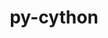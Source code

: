 ---
title: "py-cython"
layout: cache
categories: [package, develop-2024-11-10]
meta: {"versions": ["0.29.36", "3.0.11"], "compilers": ["apple-clang@=15.0.0", "cce@=15.0.1", "gcc@=10.2.1", "gcc@=11.1.0", "gcc@=11.4.0", "gcc@=12.3.0", "gcc@=13.2.0", "gcc@=7.3.1", "gcc@=7.5.0", "gcc@=9.4.0", "oneapi@=2024.2.1"], "oss": ["amzn2", "centos7", "rhel8", "ubuntu18.04", "ubuntu20.04", "ubuntu22.04", "ubuntu24.04", "ventura"], "platforms": ["darwin", "linux"], "targets": ["aarch64", "neoverse_n1", "neoverse_v1", "neoverse_v2", "ppc64le", "x86_64_v3", "zen4"], "stacks": ["aws-isc", "aws-isc-aarch64", "data-vis-sdk", "developer-tools-darwin", "developer-tools-manylinux2014", "e4s", "e4s-cray-rhel", "e4s-neoverse-v2", "e4s-neoverse_v1", "e4s-oneapi", "e4s-power", "e4s-rocm-external", "ml-darwin-aarch64-mps", "ml-linux-aarch64-cpu", "ml-linux-aarch64-cuda", "ml-linux-x86_64-cpu", "ml-linux-x86_64-cuda", "ml-linux-x86_64-rocm", "radiuss", "root", "tutorial"], "num_specs": 56, "num_specs_by_stack": {"root": 56, "ml-darwin-aarch64-mps": 4, "developer-tools-darwin": 1, "aws-isc-aarch64": 2, "aws-isc": 1, "developer-tools-manylinux2014": 1, "e4s-cray-rhel": 2, "radiuss": 2, "e4s-power": 4, "data-vis-sdk": 4, "e4s-neoverse_v1": 5, "e4s-neoverse-v2": 2, "e4s-rocm-external": 2, "e4s": 10, "tutorial": 1, "e4s-oneapi": 6, "ml-linux-aarch64-cuda": 6, "ml-linux-aarch64-cpu": 6, "ml-linux-x86_64-rocm": 6, "ml-linux-x86_64-cpu": 6, "ml-linux-x86_64-cuda": 6}}
spec_details: [{"hash": "gtfdan646q4yhvxwtlipof2mn7lfau75", "compiler": "apple-clang@=15.0.0", "versions": ["3.0.11"], "os": "ventura", "platform": "darwin", "target": "aarch64", "variants": ["build_system=python_pip"], "stacks": ["root", "ml-darwin-aarch64-mps", "developer-tools-darwin"], "size": "-", "tarball": "https://binaries.spack.io/develop-2024-11-10/build_cache/darwin-ventura-aarch64/apple-clang-15.0.0/py-cython-3.0.11/darwin-ventura-aarch64-apple-clang-15.0.0-py-cython-3.0.11-gtfdan646q4yhvxwtlipof2mn7lfau75.spack"}, {"hash": "f66zbgpy54pirdtdttf7woro7p4celf6", "compiler": "apple-clang@=15.0.0", "versions": ["0.29.36"], "os": "ventura", "platform": "darwin", "target": "aarch64", "variants": ["build_system=python_pip", "patches=c4369ad"], "stacks": ["root", "ml-darwin-aarch64-mps"], "size": "-", "tarball": "https://binaries.spack.io/develop-2024-11-10/build_cache/darwin-ventura-aarch64/apple-clang-15.0.0/py-cython-0.29.36/darwin-ventura-aarch64-apple-clang-15.0.0-py-cython-0.29.36-f66zbgpy54pirdtdttf7woro7p4celf6.spack"}, {"hash": "grnq5gz6d7hbs57ivd775oyx66ijhcym", "compiler": "apple-clang@=15.0.0", "versions": ["0.29.36"], "os": "ventura", "platform": "darwin", "target": "aarch64", "variants": ["build_system=python_pip", "patches=c4369ad"], "stacks": ["root", "ml-darwin-aarch64-mps"], "size": "-", "tarball": "https://binaries.spack.io/develop-2024-11-10/build_cache/darwin-ventura-aarch64/apple-clang-15.0.0/py-cython-0.29.36/darwin-ventura-aarch64-apple-clang-15.0.0-py-cython-0.29.36-grnq5gz6d7hbs57ivd775oyx66ijhcym.spack"}, {"hash": "kfedtongnk3xjinkuucphsreoeexa6dt", "compiler": "apple-clang@=15.0.0", "versions": ["3.0.11"], "os": "ventura", "platform": "darwin", "target": "aarch64", "variants": ["build_system=python_pip"], "stacks": ["root", "ml-darwin-aarch64-mps"], "size": "-", "tarball": "https://binaries.spack.io/develop-2024-11-10/build_cache/darwin-ventura-aarch64/apple-clang-15.0.0/py-cython-3.0.11/darwin-ventura-aarch64-apple-clang-15.0.0-py-cython-3.0.11-kfedtongnk3xjinkuucphsreoeexa6dt.spack"}, {"hash": "bdhlni2tyuzrpq4gr7aek4stqhrv7djl", "compiler": "gcc@=7.3.1", "versions": ["3.0.11"], "os": "amzn2", "platform": "linux", "target": "aarch64", "variants": ["build_system=python_pip"], "stacks": ["root", "aws-isc-aarch64"], "size": "-", "tarball": "https://binaries.spack.io/develop-2024-11-10/build_cache/linux-amzn2-aarch64/gcc-7.3.1/py-cython-3.0.11/linux-amzn2-aarch64-gcc-7.3.1-py-cython-3.0.11-bdhlni2tyuzrpq4gr7aek4stqhrv7djl.spack"}, {"hash": "o5gdde3yfxtzjlvtqyuaxakdjdswh4kj", "compiler": "gcc@=7.3.1", "versions": ["3.0.11"], "os": "amzn2", "platform": "linux", "target": "neoverse_n1", "variants": ["build_system=python_pip"], "stacks": ["root", "aws-isc-aarch64"], "size": "-", "tarball": "https://binaries.spack.io/develop-2024-11-10/build_cache/linux-amzn2-neoverse_n1/gcc-7.3.1/py-cython-3.0.11/linux-amzn2-neoverse_n1-gcc-7.3.1-py-cython-3.0.11-o5gdde3yfxtzjlvtqyuaxakdjdswh4kj.spack"}, {"hash": "zhgghr6wexydtiuolcvccymy5y3lnlrl", "compiler": "gcc@=7.3.1", "versions": ["3.0.11"], "os": "amzn2", "platform": "linux", "target": "x86_64_v3", "variants": ["build_system=python_pip"], "stacks": ["root", "aws-isc"], "size": "-", "tarball": "https://binaries.spack.io/develop-2024-11-10/build_cache/linux-amzn2-x86_64_v3/gcc-7.3.1/py-cython-3.0.11/linux-amzn2-x86_64_v3-gcc-7.3.1-py-cython-3.0.11-zhgghr6wexydtiuolcvccymy5y3lnlrl.spack"}, {"hash": "fwlsa425hk4zk2q2ktljoo6edkw572so", "compiler": "gcc@=10.2.1", "versions": ["3.0.11"], "os": "centos7", "platform": "linux", "target": "x86_64_v3", "variants": ["build_system=python_pip"], "stacks": ["root", "developer-tools-manylinux2014"], "size": "-", "tarball": "https://binaries.spack.io/develop-2024-11-10/build_cache/linux-centos7-x86_64_v3/gcc-10.2.1/py-cython-3.0.11/linux-centos7-x86_64_v3-gcc-10.2.1-py-cython-3.0.11-fwlsa425hk4zk2q2ktljoo6edkw572so.spack"}, {"hash": "4fc54v6dj37e5z4gj5ppx35lctmd2y4z", "compiler": "cce@=15.0.1", "versions": ["3.0.11"], "os": "rhel8", "platform": "linux", "target": "zen4", "variants": ["build_system=python_pip"], "stacks": ["root", "e4s-cray-rhel"], "size": "-", "tarball": "https://binaries.spack.io/develop-2024-11-10/build_cache/linux-rhel8-zen4/cce-15.0.1/py-cython-3.0.11/linux-rhel8-zen4-cce-15.0.1-py-cython-3.0.11-4fc54v6dj37e5z4gj5ppx35lctmd2y4z.spack"}, {"hash": "o57vhu3dvd3jhtkz4wkysur2tx4o53ou", "compiler": "cce@=15.0.1", "versions": ["3.0.11"], "os": "rhel8", "platform": "linux", "target": "zen4", "variants": ["build_system=python_pip"], "stacks": ["root", "e4s-cray-rhel"], "size": "-", "tarball": "https://binaries.spack.io/develop-2024-11-10/build_cache/linux-rhel8-zen4/cce-15.0.1/py-cython-3.0.11/linux-rhel8-zen4-cce-15.0.1-py-cython-3.0.11-o57vhu3dvd3jhtkz4wkysur2tx4o53ou.spack"}, {"hash": "aoai2e4w4tlfbmwqgvvaffdru26wd6gy", "compiler": "gcc@=7.5.0", "versions": ["3.0.11"], "os": "ubuntu18.04", "platform": "linux", "target": "x86_64_v3", "variants": ["build_system=python_pip"], "stacks": ["root", "radiuss"], "size": "-", "tarball": "https://binaries.spack.io/develop-2024-11-10/build_cache/linux-ubuntu18.04-x86_64_v3/gcc-7.5.0/py-cython-3.0.11/linux-ubuntu18.04-x86_64_v3-gcc-7.5.0-py-cython-3.0.11-aoai2e4w4tlfbmwqgvvaffdru26wd6gy.spack"}, {"hash": "bl5y2nkjyx6qvvum2cmzlhuljtprb24w", "compiler": "gcc@=7.5.0", "versions": ["0.29.36"], "os": "ubuntu18.04", "platform": "linux", "target": "x86_64_v3", "variants": ["build_system=python_pip", "patches=c4369ad"], "stacks": ["root", "radiuss"], "size": "-", "tarball": "https://binaries.spack.io/develop-2024-11-10/build_cache/linux-ubuntu18.04-x86_64_v3/gcc-7.5.0/py-cython-0.29.36/linux-ubuntu18.04-x86_64_v3-gcc-7.5.0-py-cython-0.29.36-bl5y2nkjyx6qvvum2cmzlhuljtprb24w.spack"}, {"hash": "ubqb33ceg4n7ogtbb443togffgnnughn", "compiler": "gcc@=9.4.0", "versions": ["3.0.11"], "os": "ubuntu20.04", "platform": "linux", "target": "ppc64le", "variants": ["build_system=python_pip"], "stacks": ["root", "e4s-power"], "size": "-", "tarball": "https://binaries.spack.io/develop-2024-11-10/build_cache/linux-ubuntu20.04-ppc64le/gcc-9.4.0/py-cython-3.0.11/linux-ubuntu20.04-ppc64le-gcc-9.4.0-py-cython-3.0.11-ubqb33ceg4n7ogtbb443togffgnnughn.spack"}, {"hash": "qne2bqma4nnmhzvafxhniwilfwhi7ld6", "compiler": "gcc@=9.4.0", "versions": ["0.29.36"], "os": "ubuntu20.04", "platform": "linux", "target": "ppc64le", "variants": ["build_system=python_pip", "patches=c4369ad"], "stacks": ["root", "e4s-power"], "size": "-", "tarball": "https://binaries.spack.io/develop-2024-11-10/build_cache/linux-ubuntu20.04-ppc64le/gcc-9.4.0/py-cython-0.29.36/linux-ubuntu20.04-ppc64le-gcc-9.4.0-py-cython-0.29.36-qne2bqma4nnmhzvafxhniwilfwhi7ld6.spack"}, {"hash": "n7lpjxrezkguu73v7ptyqfe4vke3vaeh", "compiler": "gcc@=9.4.0", "versions": ["0.29.36"], "os": "ubuntu20.04", "platform": "linux", "target": "ppc64le", "variants": ["build_system=python_pip", "patches=c4369ad"], "stacks": ["root", "e4s-power"], "size": "-", "tarball": "https://binaries.spack.io/develop-2024-11-10/build_cache/linux-ubuntu20.04-ppc64le/gcc-9.4.0/py-cython-0.29.36/linux-ubuntu20.04-ppc64le-gcc-9.4.0-py-cython-0.29.36-n7lpjxrezkguu73v7ptyqfe4vke3vaeh.spack"}, {"hash": "eul5iwu7u2z7tqfaeoigsj4d56x2t3cd", "compiler": "gcc@=9.4.0", "versions": ["3.0.11"], "os": "ubuntu20.04", "platform": "linux", "target": "ppc64le", "variants": ["build_system=python_pip"], "stacks": ["root", "e4s-power"], "size": "-", "tarball": "https://binaries.spack.io/develop-2024-11-10/build_cache/linux-ubuntu20.04-ppc64le/gcc-9.4.0/py-cython-3.0.11/linux-ubuntu20.04-ppc64le-gcc-9.4.0-py-cython-3.0.11-eul5iwu7u2z7tqfaeoigsj4d56x2t3cd.spack"}, {"hash": "gqxgpcqkvakngw7py4vncvg72oygdmcy", "compiler": "gcc@=11.1.0", "versions": ["0.29.36"], "os": "ubuntu20.04", "platform": "linux", "target": "x86_64_v3", "variants": ["build_system=python_pip", "patches=c4369ad"], "stacks": ["root", "data-vis-sdk"], "size": "-", "tarball": "https://binaries.spack.io/develop-2024-11-10/build_cache/linux-ubuntu20.04-x86_64_v3/gcc-11.1.0/py-cython-0.29.36/linux-ubuntu20.04-x86_64_v3-gcc-11.1.0-py-cython-0.29.36-gqxgpcqkvakngw7py4vncvg72oygdmcy.spack"}, {"hash": "3ugdzvtnltkwo5emhp7nof42b4qtu2vk", "compiler": "gcc@=11.1.0", "versions": ["0.29.36"], "os": "ubuntu20.04", "platform": "linux", "target": "x86_64_v3", "variants": ["build_system=python_pip", "patches=c4369ad"], "stacks": ["root", "data-vis-sdk"], "size": "-", "tarball": "https://binaries.spack.io/develop-2024-11-10/build_cache/linux-ubuntu20.04-x86_64_v3/gcc-11.1.0/py-cython-0.29.36/linux-ubuntu20.04-x86_64_v3-gcc-11.1.0-py-cython-0.29.36-3ugdzvtnltkwo5emhp7nof42b4qtu2vk.spack"}, {"hash": "w2ln5n6qi5j66z3olbe2w4tl4k7oc3if", "compiler": "gcc@=11.1.0", "versions": ["3.0.11"], "os": "ubuntu20.04", "platform": "linux", "target": "x86_64_v3", "variants": ["build_system=python_pip"], "stacks": ["root", "data-vis-sdk"], "size": "-", "tarball": "https://binaries.spack.io/develop-2024-11-10/build_cache/linux-ubuntu20.04-x86_64_v3/gcc-11.1.0/py-cython-3.0.11/linux-ubuntu20.04-x86_64_v3-gcc-11.1.0-py-cython-3.0.11-w2ln5n6qi5j66z3olbe2w4tl4k7oc3if.spack"}, {"hash": "lgjgyjijrdjofgtnjl7ewpdxa57we7ym", "compiler": "gcc@=11.1.0", "versions": ["3.0.11"], "os": "ubuntu20.04", "platform": "linux", "target": "x86_64_v3", "variants": ["build_system=python_pip"], "stacks": ["root", "data-vis-sdk"], "size": "-", "tarball": "https://binaries.spack.io/develop-2024-11-10/build_cache/linux-ubuntu20.04-x86_64_v3/gcc-11.1.0/py-cython-3.0.11/linux-ubuntu20.04-x86_64_v3-gcc-11.1.0-py-cython-3.0.11-lgjgyjijrdjofgtnjl7ewpdxa57we7ym.spack"}, {"hash": "noplguxyglztz6bart3iaklnboydtsif", "compiler": "gcc@=11.4.0", "versions": ["3.0.11"], "os": "ubuntu22.04", "platform": "linux", "target": "neoverse_v1", "variants": ["build_system=python_pip"], "stacks": ["root", "e4s-neoverse_v1"], "size": "-", "tarball": "https://binaries.spack.io/develop-2024-11-10/build_cache/linux-ubuntu22.04-neoverse_v1/gcc-11.4.0/py-cython-3.0.11/linux-ubuntu22.04-neoverse_v1-gcc-11.4.0-py-cython-3.0.11-noplguxyglztz6bart3iaklnboydtsif.spack"}, {"hash": "gtpt5l7mpvnojvuj5vp4irrbhtcukg5u", "compiler": "gcc@=11.4.0", "versions": ["0.29.36"], "os": "ubuntu22.04", "platform": "linux", "target": "neoverse_v1", "variants": ["build_system=python_pip", "patches=c4369ad"], "stacks": ["root", "e4s-neoverse_v1"], "size": "-", "tarball": "https://binaries.spack.io/develop-2024-11-10/build_cache/linux-ubuntu22.04-neoverse_v1/gcc-11.4.0/py-cython-0.29.36/linux-ubuntu22.04-neoverse_v1-gcc-11.4.0-py-cython-0.29.36-gtpt5l7mpvnojvuj5vp4irrbhtcukg5u.spack"}, {"hash": "gbp6anegvmpu7x7w7c53hjznpy2yhf3o", "compiler": "gcc@=11.4.0", "versions": ["3.0.11"], "os": "ubuntu22.04", "platform": "linux", "target": "neoverse_v1", "variants": ["build_system=python_pip"], "stacks": ["root", "e4s-neoverse_v1"], "size": "-", "tarball": "https://binaries.spack.io/develop-2024-11-10/build_cache/linux-ubuntu22.04-neoverse_v1/gcc-11.4.0/py-cython-3.0.11/linux-ubuntu22.04-neoverse_v1-gcc-11.4.0-py-cython-3.0.11-gbp6anegvmpu7x7w7c53hjznpy2yhf3o.spack"}, {"hash": "bvae2ld4u7gcgvahxzz423ndvzpbapmy", "compiler": "gcc@=11.4.0", "versions": ["0.29.36"], "os": "ubuntu22.04", "platform": "linux", "target": "neoverse_v1", "variants": ["build_system=python_pip", "patches=c4369ad"], "stacks": ["root", "e4s-neoverse_v1"], "size": "-", "tarball": "https://binaries.spack.io/develop-2024-11-10/build_cache/linux-ubuntu22.04-neoverse_v1/gcc-11.4.0/py-cython-0.29.36/linux-ubuntu22.04-neoverse_v1-gcc-11.4.0-py-cython-0.29.36-bvae2ld4u7gcgvahxzz423ndvzpbapmy.spack"}, {"hash": "gupeqgsaiuyxevqqnsib2uce76co2yzy", "compiler": "gcc@=11.4.0", "versions": ["3.0.11"], "os": "ubuntu22.04", "platform": "linux", "target": "neoverse_v1", "variants": ["build_system=python_pip"], "stacks": ["root", "e4s-neoverse_v1"], "size": "-", "tarball": "https://binaries.spack.io/develop-2024-11-10/build_cache/linux-ubuntu22.04-neoverse_v1/gcc-11.4.0/py-cython-3.0.11/linux-ubuntu22.04-neoverse_v1-gcc-11.4.0-py-cython-3.0.11-gupeqgsaiuyxevqqnsib2uce76co2yzy.spack"}, {"hash": "qiteholoibg4msv66xaxl2e6fkhcgnkf", "compiler": "gcc@=11.4.0", "versions": ["3.0.11"], "os": "ubuntu22.04", "platform": "linux", "target": "neoverse_v2", "variants": ["build_system=python_pip"], "stacks": ["root", "e4s-neoverse-v2"], "size": "-", "tarball": "https://binaries.spack.io/develop-2024-11-10/build_cache/linux-ubuntu22.04-neoverse_v2/gcc-11.4.0/py-cython-3.0.11/linux-ubuntu22.04-neoverse_v2-gcc-11.4.0-py-cython-3.0.11-qiteholoibg4msv66xaxl2e6fkhcgnkf.spack"}, {"hash": "2jyheshwhjq53jyspyc6zsyci4njhq6s", "compiler": "gcc@=11.4.0", "versions": ["0.29.36"], "os": "ubuntu22.04", "platform": "linux", "target": "neoverse_v2", "variants": ["build_system=python_pip", "patches=c4369ad"], "stacks": ["root", "e4s-neoverse-v2"], "size": "-", "tarball": "https://binaries.spack.io/develop-2024-11-10/build_cache/linux-ubuntu22.04-neoverse_v2/gcc-11.4.0/py-cython-0.29.36/linux-ubuntu22.04-neoverse_v2-gcc-11.4.0-py-cython-0.29.36-2jyheshwhjq53jyspyc6zsyci4njhq6s.spack"}, {"hash": "gfcciyf377ahdmo4qpczycq7po4fknew", "compiler": "gcc@=11.4.0", "versions": ["3.0.11"], "os": "ubuntu22.04", "platform": "linux", "target": "x86_64_v3", "variants": ["build_system=python_pip"], "stacks": ["root", "e4s-rocm-external", "e4s"], "size": "-", "tarball": "https://binaries.spack.io/develop-2024-11-10/build_cache/linux-ubuntu22.04-x86_64_v3/gcc-11.4.0/py-cython-3.0.11/linux-ubuntu22.04-x86_64_v3-gcc-11.4.0-py-cython-3.0.11-gfcciyf377ahdmo4qpczycq7po4fknew.spack"}, {"hash": "t5r2ibweo65omn6eqdc4joaye2rgebil", "compiler": "gcc@=11.4.0", "versions": ["0.29.36"], "os": "ubuntu22.04", "platform": "linux", "target": "x86_64_v3", "variants": ["build_system=python_pip", "patches=c4369ad"], "stacks": ["root", "e4s-rocm-external", "e4s"], "size": "-", "tarball": "https://binaries.spack.io/develop-2024-11-10/build_cache/linux-ubuntu22.04-x86_64_v3/gcc-11.4.0/py-cython-0.29.36/linux-ubuntu22.04-x86_64_v3-gcc-11.4.0-py-cython-0.29.36-t5r2ibweo65omn6eqdc4joaye2rgebil.spack"}, {"hash": "ho5n7sio36c33gykwuuj3w4eleuiqcjy", "compiler": "gcc@=11.4.0", "versions": ["3.0.11"], "os": "ubuntu22.04", "platform": "linux", "target": "x86_64_v3", "variants": ["build_system=python_pip"], "stacks": ["root", "e4s"], "size": "-", "tarball": "https://binaries.spack.io/develop-2024-11-10/build_cache/linux-ubuntu22.04-x86_64_v3/gcc-11.4.0/py-cython-3.0.11/linux-ubuntu22.04-x86_64_v3-gcc-11.4.0-py-cython-3.0.11-ho5n7sio36c33gykwuuj3w4eleuiqcjy.spack"}, {"hash": "5wppbashj5ghc6nagfc6fr3gebfna6ev", "compiler": "gcc@=11.4.0", "versions": ["0.29.36"], "os": "ubuntu22.04", "platform": "linux", "target": "x86_64_v3", "variants": ["build_system=python_pip", "patches=c4369ad"], "stacks": ["root", "e4s"], "size": "-", "tarball": "https://binaries.spack.io/develop-2024-11-10/build_cache/linux-ubuntu22.04-x86_64_v3/gcc-11.4.0/py-cython-0.29.36/linux-ubuntu22.04-x86_64_v3-gcc-11.4.0-py-cython-0.29.36-5wppbashj5ghc6nagfc6fr3gebfna6ev.spack"}, {"hash": "7dh75vyve5ufzhktv3yxu2brvkespwe7", "compiler": "gcc@=11.4.0", "versions": ["3.0.11"], "os": "ubuntu22.04", "platform": "linux", "target": "x86_64_v3", "variants": ["build_system=python_pip"], "stacks": ["root", "e4s"], "size": "-", "tarball": "https://binaries.spack.io/develop-2024-11-10/build_cache/linux-ubuntu22.04-x86_64_v3/gcc-11.4.0/py-cython-3.0.11/linux-ubuntu22.04-x86_64_v3-gcc-11.4.0-py-cython-3.0.11-7dh75vyve5ufzhktv3yxu2brvkespwe7.spack"}, {"hash": "nk3iefongpffjckfdsngapabikmwanbs", "compiler": "gcc@=11.4.0", "versions": ["0.29.36"], "os": "ubuntu22.04", "platform": "linux", "target": "x86_64_v3", "variants": ["build_system=python_pip", "patches=c4369ad"], "stacks": ["root", "e4s"], "size": "-", "tarball": "https://binaries.spack.io/develop-2024-11-10/build_cache/linux-ubuntu22.04-x86_64_v3/gcc-11.4.0/py-cython-0.29.36/linux-ubuntu22.04-x86_64_v3-gcc-11.4.0-py-cython-0.29.36-nk3iefongpffjckfdsngapabikmwanbs.spack"}, {"hash": "s6p62ebzmyocjffy5tbmwnaz2y7nviij", "compiler": "gcc@=11.4.0", "versions": ["0.29.36"], "os": "ubuntu22.04", "platform": "linux", "target": "x86_64_v3", "variants": ["build_system=python_pip", "patches=c4369ad"], "stacks": ["root", "e4s"], "size": "-", "tarball": "https://binaries.spack.io/develop-2024-11-10/build_cache/linux-ubuntu22.04-x86_64_v3/gcc-11.4.0/py-cython-0.29.36/linux-ubuntu22.04-x86_64_v3-gcc-11.4.0-py-cython-0.29.36-s6p62ebzmyocjffy5tbmwnaz2y7nviij.spack"}, {"hash": "e24o6bbzztvyma3n26fu6bzkz777i6nz", "compiler": "gcc@=11.4.0", "versions": ["3.0.11"], "os": "ubuntu22.04", "platform": "linux", "target": "x86_64_v3", "variants": ["build_system=python_pip"], "stacks": ["root", "e4s"], "size": "-", "tarball": "https://binaries.spack.io/develop-2024-11-10/build_cache/linux-ubuntu22.04-x86_64_v3/gcc-11.4.0/py-cython-3.0.11/linux-ubuntu22.04-x86_64_v3-gcc-11.4.0-py-cython-3.0.11-e24o6bbzztvyma3n26fu6bzkz777i6nz.spack"}, {"hash": "njqlsrwvqnqefadwrdiimkgrpzf3xvwx", "compiler": "gcc@=11.4.0", "versions": ["0.29.36"], "os": "ubuntu22.04", "platform": "linux", "target": "x86_64_v3", "variants": ["build_system=python_pip", "patches=c4369ad"], "stacks": ["root", "e4s"], "size": "-", "tarball": "https://binaries.spack.io/develop-2024-11-10/build_cache/linux-ubuntu22.04-x86_64_v3/gcc-11.4.0/py-cython-0.29.36/linux-ubuntu22.04-x86_64_v3-gcc-11.4.0-py-cython-0.29.36-njqlsrwvqnqefadwrdiimkgrpzf3xvwx.spack"}, {"hash": "r4emttnh664ajhc5snyxac7jqbbk3di5", "compiler": "gcc@=11.4.0", "versions": ["3.0.11"], "os": "ubuntu22.04", "platform": "linux", "target": "x86_64_v3", "variants": ["build_system=python_pip"], "stacks": ["root", "e4s"], "size": "-", "tarball": "https://binaries.spack.io/develop-2024-11-10/build_cache/linux-ubuntu22.04-x86_64_v3/gcc-11.4.0/py-cython-3.0.11/linux-ubuntu22.04-x86_64_v3-gcc-11.4.0-py-cython-3.0.11-r4emttnh664ajhc5snyxac7jqbbk3di5.spack"}, {"hash": "3r3a3z3qtfnr5iqrhck4ouhuaikf2cfd", "compiler": "gcc@=12.3.0", "versions": ["3.0.11"], "os": "ubuntu22.04", "platform": "linux", "target": "x86_64_v3", "variants": ["build_system=python_pip"], "stacks": ["root", "tutorial"], "size": "-", "tarball": "https://binaries.spack.io/develop-2024-11-10/build_cache/linux-ubuntu22.04-x86_64_v3/gcc-12.3.0/py-cython-3.0.11/linux-ubuntu22.04-x86_64_v3-gcc-12.3.0-py-cython-3.0.11-3r3a3z3qtfnr5iqrhck4ouhuaikf2cfd.spack"}, {"hash": "6deoj5s5427wt7ykrq4mvq7756fsmxce", "compiler": "oneapi@=2024.2.1", "versions": ["3.0.11"], "os": "ubuntu22.04", "platform": "linux", "target": "x86_64_v3", "variants": ["build_system=python_pip"], "stacks": ["root", "e4s-oneapi"], "size": "-", "tarball": "https://binaries.spack.io/develop-2024-11-10/build_cache/linux-ubuntu22.04-x86_64_v3/oneapi-2024.2.1/py-cython-3.0.11/linux-ubuntu22.04-x86_64_v3-oneapi-2024.2.1-py-cython-3.0.11-6deoj5s5427wt7ykrq4mvq7756fsmxce.spack"}, {"hash": "4cjttenq5a5xcgx7yq25ok6oz7izred3", "compiler": "oneapi@=2024.2.1", "versions": ["0.29.36"], "os": "ubuntu22.04", "platform": "linux", "target": "x86_64_v3", "variants": ["build_system=python_pip", "patches=c4369ad"], "stacks": ["root", "e4s-oneapi"], "size": "-", "tarball": "https://binaries.spack.io/develop-2024-11-10/build_cache/linux-ubuntu22.04-x86_64_v3/oneapi-2024.2.1/py-cython-0.29.36/linux-ubuntu22.04-x86_64_v3-oneapi-2024.2.1-py-cython-0.29.36-4cjttenq5a5xcgx7yq25ok6oz7izred3.spack"}, {"hash": "2nhxengsuolhihwo4h3cxzqrewxphrlg", "compiler": "oneapi@=2024.2.1", "versions": ["0.29.36"], "os": "ubuntu22.04", "platform": "linux", "target": "x86_64_v3", "variants": ["build_system=python_pip", "patches=c4369ad"], "stacks": ["root", "e4s-oneapi"], "size": "-", "tarball": "https://binaries.spack.io/develop-2024-11-10/build_cache/linux-ubuntu22.04-x86_64_v3/oneapi-2024.2.1/py-cython-0.29.36/linux-ubuntu22.04-x86_64_v3-oneapi-2024.2.1-py-cython-0.29.36-2nhxengsuolhihwo4h3cxzqrewxphrlg.spack"}, {"hash": "mrzenfh5x7tatrlv6bzl2bvzvhw6ftzf", "compiler": "oneapi@=2024.2.1", "versions": ["0.29.36"], "os": "ubuntu22.04", "platform": "linux", "target": "x86_64_v3", "variants": ["build_system=python_pip", "patches=c4369ad"], "stacks": ["root", "e4s-oneapi"], "size": "-", "tarball": "https://binaries.spack.io/develop-2024-11-10/build_cache/linux-ubuntu22.04-x86_64_v3/oneapi-2024.2.1/py-cython-0.29.36/linux-ubuntu22.04-x86_64_v3-oneapi-2024.2.1-py-cython-0.29.36-mrzenfh5x7tatrlv6bzl2bvzvhw6ftzf.spack"}, {"hash": "drl5tqelm4ipclf2x53ndk7zi2w6xmms", "compiler": "oneapi@=2024.2.1", "versions": ["3.0.11"], "os": "ubuntu22.04", "platform": "linux", "target": "x86_64_v3", "variants": ["build_system=python_pip"], "stacks": ["root", "e4s-oneapi"], "size": "-", "tarball": "https://binaries.spack.io/develop-2024-11-10/build_cache/linux-ubuntu22.04-x86_64_v3/oneapi-2024.2.1/py-cython-3.0.11/linux-ubuntu22.04-x86_64_v3-oneapi-2024.2.1-py-cython-3.0.11-drl5tqelm4ipclf2x53ndk7zi2w6xmms.spack"}, {"hash": "u7lk6wiswh76ha4uvh7thcwktavyne52", "compiler": "oneapi@=2024.2.1", "versions": ["3.0.11"], "os": "ubuntu22.04", "platform": "linux", "target": "x86_64_v3", "variants": ["build_system=python_pip"], "stacks": ["root", "e4s-oneapi"], "size": "-", "tarball": "https://binaries.spack.io/develop-2024-11-10/build_cache/linux-ubuntu22.04-x86_64_v3/oneapi-2024.2.1/py-cython-3.0.11/linux-ubuntu22.04-x86_64_v3-oneapi-2024.2.1-py-cython-3.0.11-u7lk6wiswh76ha4uvh7thcwktavyne52.spack"}, {"hash": "nitch4xtyvihqxbrikspyaoojdn3wbjp", "compiler": "gcc@=13.2.0", "versions": ["3.0.11"], "os": "ubuntu24.04", "platform": "linux", "target": "aarch64", "variants": ["build_system=python_pip"], "stacks": ["root", "ml-linux-aarch64-cuda", "ml-linux-aarch64-cpu"], "size": "-", "tarball": "https://binaries.spack.io/develop-2024-11-10/build_cache/linux-ubuntu24.04-aarch64/gcc-13.2.0/py-cython-3.0.11/linux-ubuntu24.04-aarch64-gcc-13.2.0-py-cython-3.0.11-nitch4xtyvihqxbrikspyaoojdn3wbjp.spack"}, {"hash": "vnm67cna6hk6i7ocb7i2e4hj74angh7a", "compiler": "gcc@=13.2.0", "versions": ["0.29.36"], "os": "ubuntu24.04", "platform": "linux", "target": "aarch64", "variants": ["build_system=python_pip", "patches=c4369ad"], "stacks": ["root", "ml-linux-aarch64-cuda", "ml-linux-aarch64-cpu"], "size": "-", "tarball": "https://binaries.spack.io/develop-2024-11-10/build_cache/linux-ubuntu24.04-aarch64/gcc-13.2.0/py-cython-0.29.36/linux-ubuntu24.04-aarch64-gcc-13.2.0-py-cython-0.29.36-vnm67cna6hk6i7ocb7i2e4hj74angh7a.spack"}, {"hash": "bt57o2hpmxcgu7yyuw6bt3evtbbxgyx6", "compiler": "gcc@=13.2.0", "versions": ["0.29.36"], "os": "ubuntu24.04", "platform": "linux", "target": "aarch64", "variants": ["build_system=python_pip", "patches=c4369ad"], "stacks": ["root", "ml-linux-aarch64-cuda", "ml-linux-aarch64-cpu"], "size": "-", "tarball": "https://binaries.spack.io/develop-2024-11-10/build_cache/linux-ubuntu24.04-aarch64/gcc-13.2.0/py-cython-0.29.36/linux-ubuntu24.04-aarch64-gcc-13.2.0-py-cython-0.29.36-bt57o2hpmxcgu7yyuw6bt3evtbbxgyx6.spack"}, {"hash": "3fosj7k2weriyvms3ywpsv4wa46b7d47", "compiler": "gcc@=13.2.0", "versions": ["0.29.36"], "os": "ubuntu24.04", "platform": "linux", "target": "aarch64", "variants": ["build_system=python_pip", "patches=c4369ad"], "stacks": ["root", "ml-linux-aarch64-cuda", "ml-linux-aarch64-cpu"], "size": "-", "tarball": "https://binaries.spack.io/develop-2024-11-10/build_cache/linux-ubuntu24.04-aarch64/gcc-13.2.0/py-cython-0.29.36/linux-ubuntu24.04-aarch64-gcc-13.2.0-py-cython-0.29.36-3fosj7k2weriyvms3ywpsv4wa46b7d47.spack"}, {"hash": "dnqgign2itond2paewygjno5hqzyouzf", "compiler": "gcc@=13.2.0", "versions": ["3.0.11"], "os": "ubuntu24.04", "platform": "linux", "target": "aarch64", "variants": ["build_system=python_pip"], "stacks": ["root", "ml-linux-aarch64-cuda", "ml-linux-aarch64-cpu"], "size": "-", "tarball": "https://binaries.spack.io/develop-2024-11-10/build_cache/linux-ubuntu24.04-aarch64/gcc-13.2.0/py-cython-3.0.11/linux-ubuntu24.04-aarch64-gcc-13.2.0-py-cython-3.0.11-dnqgign2itond2paewygjno5hqzyouzf.spack"}, {"hash": "majlfnrosxdrwuk2nzm7gjd4katcquvj", "compiler": "gcc@=13.2.0", "versions": ["3.0.11"], "os": "ubuntu24.04", "platform": "linux", "target": "aarch64", "variants": ["build_system=python_pip"], "stacks": ["root", "ml-linux-aarch64-cuda", "ml-linux-aarch64-cpu"], "size": "-", "tarball": "https://binaries.spack.io/develop-2024-11-10/build_cache/linux-ubuntu24.04-aarch64/gcc-13.2.0/py-cython-3.0.11/linux-ubuntu24.04-aarch64-gcc-13.2.0-py-cython-3.0.11-majlfnrosxdrwuk2nzm7gjd4katcquvj.spack"}, {"hash": "ju5uy34wlroje4lb2lmidbhm5dusrkn5", "compiler": "gcc@=13.2.0", "versions": ["0.29.36"], "os": "ubuntu24.04", "platform": "linux", "target": "x86_64_v3", "variants": ["build_system=python_pip", "patches=c4369ad"], "stacks": ["root", "ml-linux-x86_64-rocm", "ml-linux-x86_64-cpu", "ml-linux-x86_64-cuda"], "size": "-", "tarball": "https://binaries.spack.io/develop-2024-11-10/build_cache/linux-ubuntu24.04-x86_64_v3/gcc-13.2.0/py-cython-0.29.36/linux-ubuntu24.04-x86_64_v3-gcc-13.2.0-py-cython-0.29.36-ju5uy34wlroje4lb2lmidbhm5dusrkn5.spack"}, {"hash": "jjqvqfcfswxlmpvm2oonow6nx6qbsjva", "compiler": "gcc@=13.2.0", "versions": ["3.0.11"], "os": "ubuntu24.04", "platform": "linux", "target": "x86_64_v3", "variants": ["build_system=python_pip"], "stacks": ["root", "ml-linux-x86_64-rocm", "ml-linux-x86_64-cpu", "ml-linux-x86_64-cuda"], "size": "-", "tarball": "https://binaries.spack.io/develop-2024-11-10/build_cache/linux-ubuntu24.04-x86_64_v3/gcc-13.2.0/py-cython-3.0.11/linux-ubuntu24.04-x86_64_v3-gcc-13.2.0-py-cython-3.0.11-jjqvqfcfswxlmpvm2oonow6nx6qbsjva.spack"}, {"hash": "4eccgmifevrivezwcmbcndp676xtyyd7", "compiler": "gcc@=13.2.0", "versions": ["0.29.36"], "os": "ubuntu24.04", "platform": "linux", "target": "x86_64_v3", "variants": ["build_system=python_pip", "patches=c4369ad"], "stacks": ["root", "ml-linux-x86_64-rocm", "ml-linux-x86_64-cpu", "ml-linux-x86_64-cuda"], "size": "-", "tarball": "https://binaries.spack.io/develop-2024-11-10/build_cache/linux-ubuntu24.04-x86_64_v3/gcc-13.2.0/py-cython-0.29.36/linux-ubuntu24.04-x86_64_v3-gcc-13.2.0-py-cython-0.29.36-4eccgmifevrivezwcmbcndp676xtyyd7.spack"}, {"hash": "jn5fkxhcurkulugf6ikh7xz7je2rdl6o", "compiler": "gcc@=13.2.0", "versions": ["3.0.11"], "os": "ubuntu24.04", "platform": "linux", "target": "x86_64_v3", "variants": ["build_system=python_pip"], "stacks": ["root", "ml-linux-x86_64-rocm", "ml-linux-x86_64-cpu", "ml-linux-x86_64-cuda"], "size": "-", "tarball": "https://binaries.spack.io/develop-2024-11-10/build_cache/linux-ubuntu24.04-x86_64_v3/gcc-13.2.0/py-cython-3.0.11/linux-ubuntu24.04-x86_64_v3-gcc-13.2.0-py-cython-3.0.11-jn5fkxhcurkulugf6ikh7xz7je2rdl6o.spack"}, {"hash": "3mcehfjklpmx77yug56kjiga4agbtw3x", "compiler": "gcc@=13.2.0", "versions": ["0.29.36"], "os": "ubuntu24.04", "platform": "linux", "target": "x86_64_v3", "variants": ["build_system=python_pip", "patches=c4369ad"], "stacks": ["root", "ml-linux-x86_64-rocm", "ml-linux-x86_64-cpu", "ml-linux-x86_64-cuda"], "size": "-", "tarball": "https://binaries.spack.io/develop-2024-11-10/build_cache/linux-ubuntu24.04-x86_64_v3/gcc-13.2.0/py-cython-0.29.36/linux-ubuntu24.04-x86_64_v3-gcc-13.2.0-py-cython-0.29.36-3mcehfjklpmx77yug56kjiga4agbtw3x.spack"}, {"hash": "6anigdvi4qdjzw5xe575xlym6axreb37", "compiler": "gcc@=13.2.0", "versions": ["3.0.11"], "os": "ubuntu24.04", "platform": "linux", "target": "x86_64_v3", "variants": ["build_system=python_pip"], "stacks": ["root", "ml-linux-x86_64-rocm", "ml-linux-x86_64-cpu", "ml-linux-x86_64-cuda"], "size": "-", "tarball": "https://binaries.spack.io/develop-2024-11-10/build_cache/linux-ubuntu24.04-x86_64_v3/gcc-13.2.0/py-cython-3.0.11/linux-ubuntu24.04-x86_64_v3-gcc-13.2.0-py-cython-3.0.11-6anigdvi4qdjzw5xe575xlym6axreb37.spack"}]
---